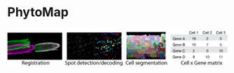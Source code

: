 # PhytoMap

![alt text](https://github.com/tnobori/PhytoMap/blob/220707/resources/phytomap_analysis_fig.png)
